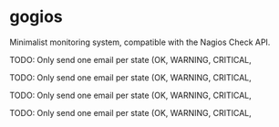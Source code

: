 # gogios

Minimalist monitoring system, compatible with the Nagios Check API.

TODO: Only send one email per state (OK, WARNING, CRITICAL, 

TODO: Only send one email per state (OK, WARNING, CRITICAL, 

TODO: Only send one email per state (OK, WARNING, CRITICAL, 

TODO: Only send one email per state (OK, WARNING, CRITICAL, 
